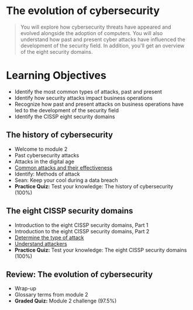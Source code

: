 # The evolution of cybersecurity
> You will explore how cybersecurity threats have appeared and evolved alongside the adoption of computers. You will also understand how past and present cyber attacks have influenced the development of the security field. In addition, you'll get an overview of the eight security domains.
# Learning Objectives
- Identify the most common types of attacks, past and present
- Identify how security attacks impact business operations
- Recognize how past and present attacks on business operations have led to the development of the security field
- Identify the CISSP eight security domains
## The history of cybersecurity
- Welcome to module 2
- Past cybersecurity attacks
- Attacks in the digital age
- [Common attacks and their effectiveness](https://github.com/KailaniBailey/Google-Cybersecurity-Professional-Certificate/tree/main/Course%201:%20Foundations%20of%20cybersecurity/Week%202:%20The%20evolution%20of%20cybersecurity/Common%20attacks%20and%20their%20effectiveness)
- Identify: Methods of attack
- Sean: Keep your cool during a data breach
- **Practice Quiz:** Test your knowledge: The history of cybersecurity (100%)
## The eight CISSP security domains
- Introduction to the eight CISSP security domains, Part 1
- Introduction to the eight CISSP security domains, Part 2
- [Determine the type of attack](https://github.com/KailaniBailey/Google-Cybersecurity-Professional-Certificate/tree/main/Course%201%3A%20Foundations%20of%20cybersecurity/Week%202%3A%20The%20evolution%20of%20cybersecurity/Determine%20the%20type%20of%20attack)
- [Understand attackers](https://github.com/KailaniBailey/Google-Cybersecurity-Professional-Certificate/tree/main/Course%201:%20Foundations%20of%20cybersecurity/Week%202:%20The%20evolution%20of%20cybersecurity/Understand%20attackers)
- **Practice Quiz:** Test your knowledge: The eight CISSP security domains (100%)
## Review: The evolution of cybersecurity
- Wrap-up
- Glossary terms from module 2
- **Graded Quiz:** Module 2 challenge (97.5%)
